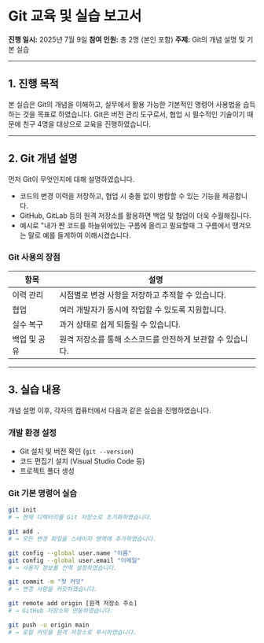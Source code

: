 # Git 교육 및 실습 보고서

**진행 일시:** 2025년 7월 9일
**참여 인원:** 총 2명 (본인 포함)
**주제:** Git의 개념 설명 및 기본 실습

---

## 1. 진행 목적

본 실습은 Git의 개념을 이해하고, 실무에서 활용 가능한 기본적인 명령어 사용법을 습득하는 것을 목표로 하였습니다.
Git은 버전 관리 도구로서, 협업 시 필수적인 기술이기 때문에 친구 4명을 대상으로 교육을 진행하였습니다.

---

## 2. Git 개념 설명

먼저 Git이 무엇인지에 대해 설명하였습니다.

- 코드의 변경 이력을 저장하고, 협업 시 충돌 없이 병합할 수 있는 기능을 제공합니다.
- GitHub, GitLab 등의 원격 저장소를 활용하면 백업 및 협업이 더욱 수월해집니다.
- 예시로 "내가 짠 코드를 하늘위에있는 구름에 올리고 필요할때 그 구름에서 땡겨오는 말로 예를 들게하여 이해시켰습니다.

### Git 사용의 장점

| 항목         | 설명                                                       |
| ------------ | ---------------------------------------------------------- |
| 이력 관리    | 시점별로 변경 사항을 저장하고 추적할 수 있습니다.          |
| 협업         | 여러 개발자가 동시에 작업할 수 있도록 지원합니다.          |
| 실수 복구    | 과거 상태로 쉽게 되돌릴 수 있습니다.                       |
| 백업 및 공유 | 원격 저장소를 통해 소스코드를 안전하게 보관할 수 있습니다. |

---

## 3. 실습 내용

개념 설명 이후, 각자의 컴퓨터에서 다음과 같은 실습을 진행하였습니다.

### 개발 환경 설정

- Git 설치 및 버전 확인 (`git --version`)
- 코드 편집기 설치 (Visual Studio Code 등)
- 프로젝트 폴더 생성

### Git 기본 명령어 실습

```bash
git init
# → 현재 디렉터리를 Git 저장소로 초기화하였습니다.

git add .
# → 모든 변경 파일을 스테이지 영역에 추가하였습니다.

git config --global user.name "이름"
git config --global user.email "이메일"
# → 사용자 정보를 전역 설정하였습니다.

git commit -m "첫 커밋"
# → 변경 사항을 커밋하였습니다.

git remote add origin [원격 저장소 주소]
# → GitHub 저장소와 연동하였습니다.

git push -u origin main
# → 로컬 커밋을 원격 저장소로 푸시하였습니다.
```
